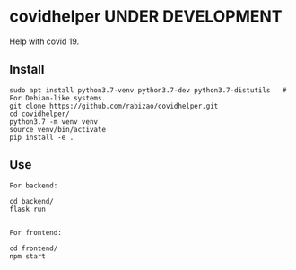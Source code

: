 # covidhelper **UNDER DEVELOPMENT**
Help with covid 19.

Install
-------

    sudo apt install python3.7-venv python3.7-dev python3.7-distutils   # For Debian-like systems.
    git clone https://github.com/rabizao/covidhelper.git
    cd covidhelper/
    python3.7 -m venv venv
    source venv/bin/activate
    pip install -e .

Use
---
    For backend:

    cd backend/
    flask run


    For frontend:

    cd frontend/
    npm start



    
